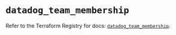 # `datadog_team_membership`

Refer to the Terraform Registry for docs: [`datadog_team_membership`](https://registry.terraform.io/providers/datadog/datadog/3.38.0/docs/resources/team_membership).
